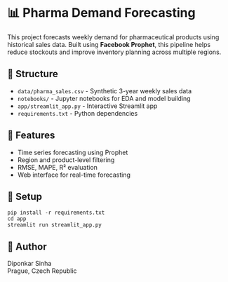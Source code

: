 
# 📊 Pharma Demand Forecasting

This project forecasts weekly demand for pharmaceutical products using historical sales data. Built using **Facebook Prophet**, this pipeline helps reduce stockouts and improve inventory planning across multiple regions.

## 📁 Structure
- `data/pharma_sales.csv` - Synthetic 3-year weekly sales data
- `notebooks/` - Jupyter notebooks for EDA and model building
- `app/streamlit_app.py` - Interactive Streamlit app
- `requirements.txt` - Python dependencies

## 🚀 Features
- Time series forecasting using Prophet
- Region and product-level filtering
- RMSE, MAPE, R² evaluation
- Web interface for real-time forecasting

## 🔧 Setup
```
pip install -r requirements.txt
cd app
streamlit run streamlit_app.py
```

## 📎 Author
Diponkar Sinha  
Prague, Czech Republic
